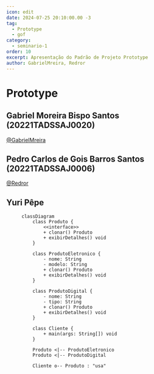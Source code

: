 ```yaml
---
icon: edit
date: 2024-07-25 20:10:00.00 -3
tag:
  - Prototype
  - gof
category:
  - seminario-1
order: 10
excerpt: Apresentação do Padrão de Projeto Prototype
author: GabrielMreira, Redror
---
```


# Prototype

## Gabriel Moreira Bispo Santos (20221TADSSAJ0020)
[@GabrielMreira](https://github.com/GabrielMreira)

<!-- @include: ../../../includes/seminario-1-GabrielMreira/README.md -->


## Pedro Carlos de Gois Barros Santos (20221TADSSAJ0006)
[@Redror](https://github.com/Redror)

<!-- @include: ../../../includes/seminario-1-Redror/README.md -->


## Yuri Pêpe

<figure>
  
```mermaid
classDiagram
    class Produto {
        <<interface>>
        + clonar() Produto
        + exibirDetalhes() void
    }

    class ProdutoEletronico {
        - nome: String
        - modelo: String
        + clonar() Produto
        + exibirDetalhes() void
    }

    class ProdutoDigital {
        - nome: String
        - tipo: String
        + clonar() Produto
        + exibirDetalhes() void
    }

    class Cliente {
        + main(args: String[]) void
    }

    Produto <|-- ProdutoEletronico
    Produto <|-- ProdutoDigital

    Cliente o-- Produto : "usa"


```
</figure>
